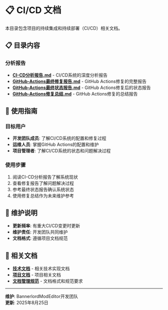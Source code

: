 # 📋 CI/CD 文档

本目录包含项目的持续集成和持续部署（CI/CD）相关文档。

## 📋 目录内容

### 分析报告
- **[CI-CD分析报告.md](CI-CD分析报告.md)** - CI/CD系统的深度分析报告
- **[GitHub-Actions最终修复报告.md](GitHub-Actions最终修复报告.md)** - GitHub Actions修复的完整报告
- **[GitHub-Actions最终状态报告.md](GitHub-Actions最终状态报告.md)** - GitHub Actions修复后的状态报告
- **[GitHub-Actions修复总结.md](GitHub-Actions修复总结.md)** - GitHub Actions修复的总结报告

## 🎯 使用指南

### 目标用户
- **开发团队成员**: 了解CI/CD系统的配置和修复过程
- **运维人员**: 掌握GitHub Actions的配置和维护
- **项目管理者**: 了解CI/CD系统的状态和问题解决过程

### 使用步骤
1. 阅读CI-CD分析报告了解系统现状
2. 查看修复报告了解问题解决过程
3. 参考最终状态报告确认系统状态
4. 使用修复总结作为未来维护参考

## 📝 维护说明

- **更新频率**: 有重大CI/CD变更时更新
- **维护责任**: 开发团队共同维护
- **文档格式**: 遵循项目文档规范

## 🔗 相关文档

- **[技术文档](../development/technical/)** - 相关技术实现文档
- **[项目文档](../development/project/)** - 项目相关文档
- **[文档管理规范](../CLAUDE.md)** - 文档格式和规范要求

---

**维护**: BannerlordModEditor开发团队  
**更新**: 2025年8月25日